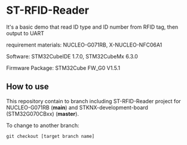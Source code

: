 # ST-RFID-Reader

It's a basic demo that read ID type and ID number from RFID tag, then output to UART

requirement materials: NUCLEO-G071RB, X-NUCLEO-NFC06A1

Software: STM32CubeIDE 1.7.0, STM32CubeMx  6.3.0

Firmware Package: STM32Cube FW_G0 V1.5.1



## How to use

This repository contain to branch including ST-RFID-Reader project for NUCLEO-G071RB (**main**) and STKNX-development-board (STM32G070CBxx) (**master**).

To change to another branch:

```
git checkout [target branch name]
```

